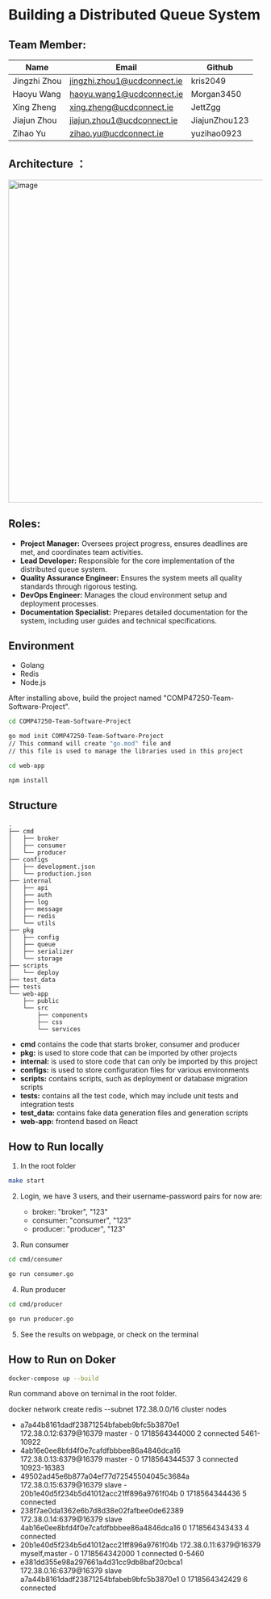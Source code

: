 # Building a Distributed Queue System

## Team Member:

| Name         | Email                          |Github       |
|--------------|--------------------------------|-------------|
| Jingzhi Zhou | jingzhi.zhou1@ucdconnect.ie    |kris2049     |
| Haoyu Wang   | haoyu.wang1@ucdconnect.ie      |Morgan3450   |
| Xing Zheng   | xing.zheng@ucdconnect.ie       |JettZgg      |
| Jiajun Zhou  | jiajun.zhou1@ucdconnect.ie     |JiajunZhou123|
| Zihao Yu     | zihao.yu@ucdconnect.ie         |yuzihao0923  |

## Architecture ：

<img width="640" alt="image" src="https://github.com/yuzihao0923/COMP47250-Team-Software-Project/assets/141666207/72510f33-cae5-4c24-a43d-105975da4988">

## Roles:
- **Project Manager:** Oversees project progress, ensures deadlines are met, and coordinates team activities.
- **Lead Developer:** Responsible for the core implementation of the distributed queue system.
- **Quality Assurance Engineer:** Ensures the system meets all quality standards through rigorous testing.
- **DevOps Engineer:** Manages the cloud environment setup and deployment processes.
- **Documentation Specialist:** Prepares detailed documentation for the system, including user guides and technical specifications.

## Environment

- Golang
- Redis
- Node.js 

After installing above, build the project named "COMP47250-Team-Software-Project". 
```bash
cd COMP47250-Team-Software-Project
```

```bash
go mod init COMP47250-Team-Software-Project         
// This command will create "go.mod" file and 
// this file is used to manage the libraries used in this project
```

```bash
cd web-app
```

```bash
npm install
```

## Structure

```
.
├── cmd
│   ├── broker
│   ├── consumer
│   └── producer
├── configs
│   ├── development.json
│   └── production.json
├── internal
│   ├── api
│   ├── auth
│   ├── log
│   ├── message
│   ├── redis
│   └── utils
├── pkg
│   ├── config
│   ├── queue
│   ├── serializer
│   └── storage
├── scripts
│   └── deploy
├── test_data
├── tests
└── web-app
    ├── public
    └── src
        ├── components
        ├── css
        └── services
```

- **cmd** contains the code that starts broker, consumer and producer
- **pkg:** is used to store code that can be imported by other projects
- **internal:** is used to store code that can only be imported by this project
- **configs:** is used to store configuration files for various environments
- **scripts:** contains scripts, such as deployment or database migration scripts
- **tests:** contains all the test code, which may include unit tests and integration tests
- **test_data:** contains fake data generation files and generation scripts
- **web-app:** frontend based on React

## How to Run locally
1. In the root folder
```bash
make start
```

2. Login, we have 3 users, and their username-password pairs for now are:
    - broker: "broker", "123"
    - consumer: "consumer", "123"
    - producer: "producer", "123"

3. Run consumer
```bash
cd cmd/consumer
```

```bash
go run consumer.go
```

4. Run producer
```bash
cd cmd/producer
```

```bash
go run producer.go
```

5. See the results on webpage, or check on the terminal

## How to Run on Doker
```bash
docker-compose up --build 
```
Run command above on ternimal in the root folder.


docker network create redis --subnet 172.38.0.0/16
cluster nodes
- a7a44b8161dadf23871254bfabeb9bfc5b3870e1 172.38.0.12:6379@16379 master - 0 1718564344000 2 connected 5461-10922
- 4ab16e0ee8bfd4f0e7cafdfbbbee86a4846dca16 172.38.0.13:6379@16379 master - 0 1718564344537 3 connected 10923-16383
- 49502ad45e6b877a04ef77d72545504045c3684a 172.38.0.15:6379@16379 slave - 20b1e40d5f234b5d41012acc21ff896a9761f04b 0 1718564344436 5 connected
- 238f7ae0da1362e6b7d8d38e02fafbee0de62389 172.38.0.14:6379@16379 slave 4ab16e0ee8bfd4f0e7cafdfbbbee86a4846dca16 0 1718564343433 4 connected
- 20b1e40d5f234b5d41012acc21ff896a9761f04b 172.38.0.11:6379@16379 myself,master - 0 1718564342000 1 connected 0-5460
- e381dd355e98a297661a4d31cc9db8baf20cbca1 172.38.0.16:6379@16379 slave a7a44b8161dadf23871254bfabeb9bfc5b3870e1 0 1718564342429 6 connected



